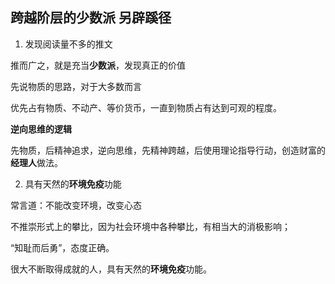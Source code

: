 
## 跨越阶层的少数派 另辟蹊径

1. 发现阅读量不多的推文

推而广之，就是充当**少数派**，发现真正的价值

先说物质的思路，对于大多数而言

优先占有物质、不动产、等价货币，一直到物质占有达到可观的程度。

**逆向思维的逻辑**

先物质，后精神追求，逆向思维，先精神跨越，后使用理论指导行动，创造财富的**经理人**做法。

2. 具有天然的**环境免疫**功能

常言道：不能改变环境，改变心态

不推崇形式上的攀比，因为社会环境中各种攀比，有相当大的消极影响；

“知耻而后勇”，态度正确。

很大不断取得成就的人，具有天然的**环境免疫**功能。


